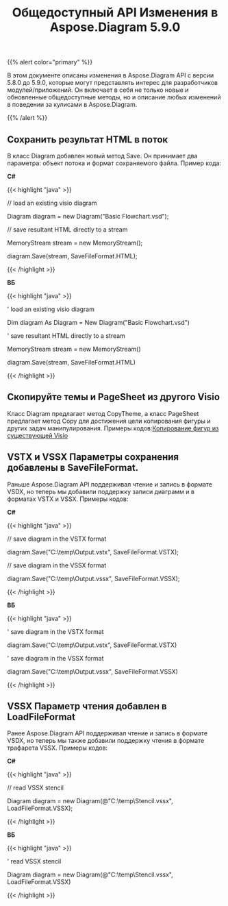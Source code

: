 ﻿---
title: Общедоступный API Изменения в Aspose.Diagram 5.9.0
type: docs
weight: 10
url: /ru/net/public-api-changes-in-aspose-diagram-5-9-0/
---
{{% alert color="primary" %}} 

В этом документе описаны изменения в Aspose.Diagram API с версии 5.8.0 до 5.9.0, которые могут представлять интерес для разработчиков модулей/приложений. Он включает в себя не только новые и обновленные общедоступные методы, но и описание любых изменений в поведении за кулисами в Aspose.Diagram.

{{% /alert %}} 
## **Сохранить результат HTML в поток**
В класс Diagram добавлен новый метод Save. Он принимает два параметра: объект потока и формат сохраняемого файла.
Пример кода:

**C#**

{{< highlight "java" >}}

 // load an existing visio diagram

Diagram diagram = new Diagram("Basic Flowchart.vsd");

// save resultant HTML directly to a stream

MemoryStream stream = new MemoryStream();

diagram.Save(stream, SaveFileFormat.HTML);

{{< /highlight >}}

**ВБ**

{{< highlight "java" >}}

 ' load an existing visio diagram

Dim diagram As Diagram = New Diagram("Basic Flowchart.vsd")

' save resultant HTML directly to a stream

MemoryStream stream = new MemoryStream()

diagram.Save(stream, SaveFileFormat.HTML)

{{< /highlight >}}
## **Скопируйте темы и PageSheet из другого Visio**
Класс Diagram предлагает метод CopyTheme, а класс PageSheet предлагает метод Copy для достижения цели копирования фигуры и других задач манипулирования.
 Примеры кодов:[Копирование фигур из существующей Visio](/diagram/ru/net/add-retrieve-copy-and-read-visio-shape-data/)
## **VSTX и VSSX Параметры сохранения добавлены в SaveFileFormat.**
Раньше Aspose.Diagram API поддерживал чтение и запись в формате VSDX, но теперь мы добавили поддержку записи диаграмм и в форматах VSTX и VSSX. Примеры кодов:

**C#**

{{< highlight "java" >}}

 // save diagram in the VSTX format

diagram.Save("C:\\temp\\Output.vstx", SaveFileFormat.VSTX);

// save diagram in the VSSX format

diagram.Save("C:\\temp\\Output.vssx", SaveFileFormat.VSSX);

{{< /highlight >}}

**ВБ**

{{< highlight "java" >}}

 ' save diagram in the VSTX format

diagram.Save("C:\\temp\\Output.vstx", SaveFileFormat.VSTX)

' save diagram in the VSSX format

diagram.Save("C:\\temp\\Output.vssx", SaveFileFormat.VSSX)

{{< /highlight >}}
## **VSSX Параметр чтения добавлен в LoadFileFormat**
Ранее Aspose.Diagram API поддерживал чтение и запись в формате VSDX, но теперь мы также добавили поддержку чтения в формате трафарета VSSX. Примеры кодов:

**C#**

{{< highlight "java" >}}

 // read VSSX stencil

Diagram diagram = new Diagram(@"C:\temp\Stencil.vssx", LoadFileFormat.VSSX);

{{< /highlight >}}

**ВБ**

{{< highlight "java" >}}

 ' read VSSX stencil

Diagram diagram = new Diagram(@"C:\temp\Stencil.vssx", LoadFileFormat.VSSX)

{{< /highlight >}}
